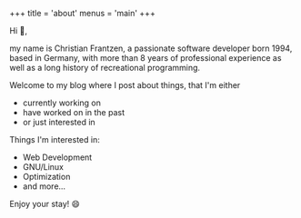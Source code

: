 +++
title = 'about'
menus = 'main'
+++

Hi :wave:,

my name is Christian Frantzen, a passionate software developer born 1994, based in Germany, with more than 8 years of professional experience as well as a long history of recreational programming.

Welcome to my blog where I post about things, 
that I'm either
- currently working on
- have worked on in the past
- or just interested in

Things I'm interested in:
* Web Development
* GNU/Linux
* Optimization
* and more...

Enjoy your stay! :smile: